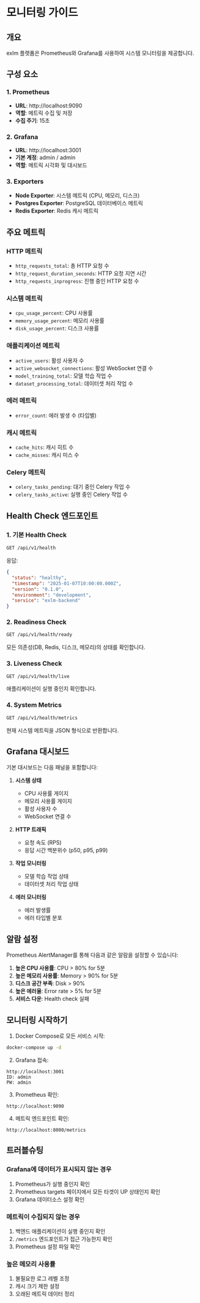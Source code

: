 # 모니터링 가이드

## 개요

exlm 플랫폼은 Prometheus와 Grafana를 사용하여 시스템 모니터링을 제공합니다.

## 구성 요소

### 1. Prometheus
- **URL**: http://localhost:9090
- **역할**: 메트릭 수집 및 저장
- **수집 주기**: 15초

### 2. Grafana
- **URL**: http://localhost:3001
- **기본 계정**: admin / admin
- **역할**: 메트릭 시각화 및 대시보드

### 3. Exporters
- **Node Exporter**: 시스템 메트릭 (CPU, 메모리, 디스크)
- **Postgres Exporter**: PostgreSQL 데이터베이스 메트릭
- **Redis Exporter**: Redis 캐시 메트릭

## 주요 메트릭

### HTTP 메트릭
- `http_requests_total`: 총 HTTP 요청 수
- `http_request_duration_seconds`: HTTP 요청 지연 시간
- `http_requests_inprogress`: 진행 중인 HTTP 요청 수

### 시스템 메트릭
- `cpu_usage_percent`: CPU 사용률
- `memory_usage_percent`: 메모리 사용률
- `disk_usage_percent`: 디스크 사용률

### 애플리케이션 메트릭
- `active_users`: 활성 사용자 수
- `active_websocket_connections`: 활성 WebSocket 연결 수
- `model_training_total`: 모델 학습 작업 수
- `dataset_processing_total`: 데이터셋 처리 작업 수

### 에러 메트릭
- `error_count`: 에러 발생 수 (타입별)

### 캐시 메트릭
- `cache_hits`: 캐시 히트 수
- `cache_misses`: 캐시 미스 수

### Celery 메트릭
- `celery_tasks_pending`: 대기 중인 Celery 작업 수
- `celery_tasks_active`: 실행 중인 Celery 작업 수

## Health Check 엔드포인트

### 1. 기본 Health Check
```bash
GET /api/v1/health
```
응답:
```json
{
  "status": "healthy",
  "timestamp": "2025-01-07T10:00:00.000Z",
  "version": "0.1.0",
  "environment": "development",
  "service": "exlm-backend"
}
```

### 2. Readiness Check
```bash
GET /api/v1/health/ready
```
모든 의존성(DB, Redis, 디스크, 메모리)의 상태를 확인합니다.

### 3. Liveness Check
```bash
GET /api/v1/health/live
```
애플리케이션이 실행 중인지 확인합니다.

### 4. System Metrics
```bash
GET /api/v1/health/metrics
```
현재 시스템 메트릭을 JSON 형식으로 반환합니다.

## Grafana 대시보드

기본 대시보드는 다음 패널을 포함합니다:

1. **시스템 상태**
   - CPU 사용률 게이지
   - 메모리 사용률 게이지
   - 활성 사용자 수
   - WebSocket 연결 수

2. **HTTP 트래픽**
   - 요청 속도 (RPS)
   - 응답 시간 백분위수 (p50, p95, p99)

3. **작업 모니터링**
   - 모델 학습 작업 상태
   - 데이터셋 처리 작업 상태

4. **에러 모니터링**
   - 에러 발생률
   - 에러 타입별 분포

## 알람 설정

Prometheus AlertManager를 통해 다음과 같은 알람을 설정할 수 있습니다:

1. **높은 CPU 사용률**: CPU > 80% for 5분
2. **높은 메모리 사용률**: Memory > 90% for 5분
3. **디스크 공간 부족**: Disk > 90%
4. **높은 에러율**: Error rate > 5% for 5분
5. **서비스 다운**: Health check 실패

## 모니터링 시작하기

1. Docker Compose로 모든 서비스 시작:
```bash
docker-compose up -d
```

2. Grafana 접속:
```
http://localhost:3001
ID: admin
PW: admin
```

3. Prometheus 확인:
```
http://localhost:9090
```

4. 메트릭 엔드포인트 확인:
```
http://localhost:8000/metrics
```

## 트러블슈팅

### Grafana에 데이터가 표시되지 않는 경우
1. Prometheus가 실행 중인지 확인
2. Prometheus targets 페이지에서 모든 타겟이 UP 상태인지 확인
3. Grafana 데이터소스 설정 확인

### 메트릭이 수집되지 않는 경우
1. 백엔드 애플리케이션이 실행 중인지 확인
2. `/metrics` 엔드포인트가 접근 가능한지 확인
3. Prometheus 설정 파일 확인

### 높은 메모리 사용률
1. 불필요한 로그 레벨 조정
2. 캐시 크기 제한 설정
3. 오래된 메트릭 데이터 정리